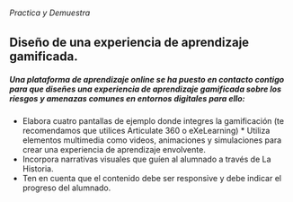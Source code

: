 ###### Practica y Demuestra 

## Diseño de una experiencia de aprendizaje gamificada.

##### Una plataforma de aprendizaje online se ha puesto en contacto contigo para que diseñes una experiencia de aprendizaje gamificada sobre los riesgos y amenazas comunes en entornos digitales para ello: #

   * Elabora cuatro pantallas de ejemplo donde integres la 
     gamificación (te recomendamos que utilices Articulate 360 o 
     eXeLearning)
    * Utiliza elementos multimedia como videos, animaciones y 
      simulaciones para crear una experiencia de aprendizaje 
      envolvente.
  * Incorpora narrativas visuales que guíen al alumnado a través de 
    La Historia.
  * Ten en cuenta que el contenido debe ser responsive y debe 
    indicar el progreso del alumnado.
